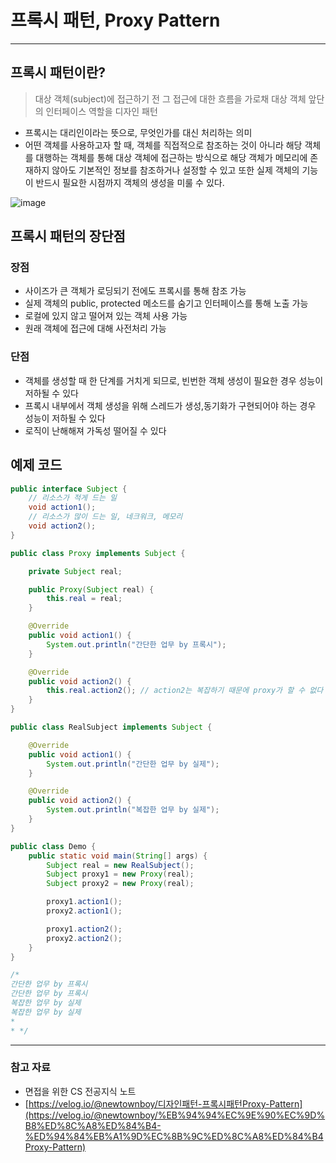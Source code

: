 # 프록시 패턴, Proxy Pattern

---

## 프록시 패턴이란?

> 대상 객체(subject)에 접근하기 전 그 접근에 대한 흐름을 가로채 대상 객체 앞단의 인터페이스 역할을 디자인 패턴

- 프록시는 대리인이라는 뜻으로, 무엇인가를 대신 처리하는 의미
- 어떤 객체를 사용하고자 할 때, 객체를 직접적으로 참조하는 것이 아니라 해당 객체를 대행하는 객체를 통해 대상 객체에 접근하는 방식으로 해당 객체가 메모리에 존재하지 않아도 기본적인 정보를 참조하거나 설정할 수 있고 또한 실제 객체의 기능이 반드시 필요한 시점까지 객체의 생성을 미룰 수 있다.

![image](https://user-images.githubusercontent.com/88873302/222960109-61af84e0-ecd4-4494-b7c9-b63cfc025b23.png)

## 프록시 패턴의 장단점

### 장점

- 사이즈가 큰 객체가 로딩되기 전에도 프록시를 통해 참조 가능
- 실제 객체의 public, protected 메소드를 숨기고 인터페이스를 통해 노출 가능
- 로컬에 있지 않고 떨어져 있는 객체 사용 가능
- 원래 객체에 접근에 대해 사전처리 가능

### 단점

- 객체를 생성할 때 한 단계를 거치게 되므로, 빈번한 객체 생성이 필요한 경우 성능이 저하될 수 있다
- 프록시 내부에서 객체 생성을 위해 스레드가 생성,동기화가 구현되어야 하는 경우 성능이 저하될 수 있다
- 로직이 난해해져 가독성 떨어질 수 있다

## 예제 코드

```java
public interface Subject {
    // 리소스가 적게 드는 일
    void action1();
    // 리소스가 많이 드는 일, 네크워크, 메모리
    void action2();
}

public class Proxy implements Subject {

    private Subject real;

    public Proxy(Subject real) {
        this.real = real;
    }

    @Override
    public void action1() {
        System.out.println("간단한 업무 by 프록시");
    }

    @Override
    public void action2() {
        this.real.action2(); // action2는 복잡하기 때문에 proxy가 할 수 없다
    }
}

public class RealSubject implements Subject {

    @Override
    public void action1() {
        System.out.println("간단한 업무 by 실제");
    }

    @Override
    public void action2() {
        System.out.println("복잡한 업무 by 실제");
    }
}

public class Demo {
    public static void main(String[] args) {
        Subject real = new RealSubject();
        Subject proxy1 = new Proxy(real);
        Subject proxy2 = new Proxy(real);

        proxy1.action1();
        proxy2.action1();

        proxy1.action2();
        proxy2.action2();
    }
}

/*
간단한 업무 by 프록시
간단한 업무 by 프록시
복잡한 업무 by 실제
복잡한 업무 by 실제
*
* */
```

---

### 참고 자료

- 면접을 위한 CS 전공지식 노트
- [https://velog.io/@newtownboy/디자인패턴-프록시패턴Proxy-Pattern](https://velog.io/@newtownboy/%EB%94%94%EC%9E%90%EC%9D%B8%ED%8C%A8%ED%84%B4-%ED%94%84%EB%A1%9D%EC%8B%9C%ED%8C%A8%ED%84%B4Proxy-Pattern)